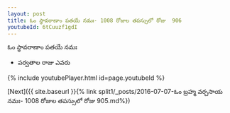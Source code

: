 ```yaml
---
layout: post
title: ఓం స్థావరాణాం పతయే నమః- 1008 రోజుల తపస్సులో రోజు  906
youtubeId: 6tCuuzf1gdI
---
```

 
 
 ఓం స్థావరాణాం పతయే నమః  
 
 -  పర్వతాల రాజు ఎవరు 
 
  
 
  
 
 
 
 
 
 


{% include youtubePlayer.html id=page.youtubeId %}
 
[Next]({{ site.baseurl }}{% link  split1/_posts/2016-07-07-ఓం బ్రహ్మ వర్చసాయ నమః- 1008 రోజుల తపస్సులో రోజు  905.md%})
 
